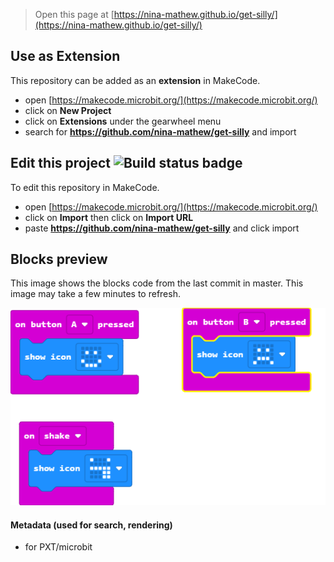 
> Open this page at [https://nina-mathew.github.io/get-silly/](https://nina-mathew.github.io/get-silly/)

## Use as Extension

This repository can be added as an **extension** in MakeCode.

* open [https://makecode.microbit.org/](https://makecode.microbit.org/)
* click on **New Project**
* click on **Extensions** under the gearwheel menu
* search for **https://github.com/nina-mathew/get-silly** and import

## Edit this project ![Build status badge](https://github.com/nina-mathew/get-silly/workflows/MakeCode/badge.svg)

To edit this repository in MakeCode.

* open [https://makecode.microbit.org/](https://makecode.microbit.org/)
* click on **Import** then click on **Import URL**
* paste **https://github.com/nina-mathew/get-silly** and click import

## Blocks preview

This image shows the blocks code from the last commit in master.
This image may take a few minutes to refresh.

![A rendered view of the blocks](https://github.com/nina-mathew/get-silly/raw/master/.github/makecode/blocks.png)

#### Metadata (used for search, rendering)

* for PXT/microbit
<script src="https://makecode.com/gh-pages-embed.js"></script><script>makeCodeRender("{{ site.makecode.home_url }}", "{{ site.github.owner_name }}/{{ site.github.repository_name }}");</script>
